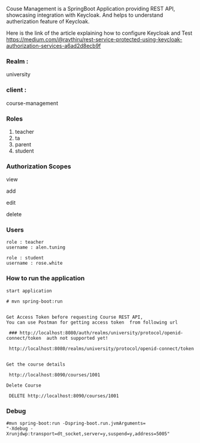 
Couse Management is a SpringBoot Application providing REST API, showcasing integration with Keycloak.  And helps to understand autherization feature of Keycloak.  

Here is the link of the article explaining how to configure Keycloak and Test 
https://medium.com/@ravthiru/rest-service-protected-using-keycloak-authorization-services-a6ad2d8ecb9f

### Realm : 
university

### client : 
course-management

### Roles 

1. teacher
2. ta
3. parent
4. student

### Authorization Scopes
 
 view  
 
 add  
 
 edit  
 
 delete  
 


### Users 


    role : teacher  
    username : alen.tuning

    role : student  
    username : rose.white


### How to run the application

	
	start application
	
	# mvn spring-boot:run
	
	
	Get Access Token before requesting Course REST API, 
	You can use Postman for getting access token  from following url
	
	 ### http://localhost:8080/auth/realms/university/protocol/openid-connect/token  auth not supported yet!
	 
	 http://localhost:8080/realms/university/protocol/openid-connect/token
	
	
	Get the course details  
	
	 http://localhost:8090/courses/1001  
	
	Delete Course   
	
	 DELETE http://localhost:8090/courses/1001  
	

### Debug
    #mvn spring-boot:run -Dspring-boot.run.jvmArguments=
    "-Xdebug -Xrunjdwp:transport=dt_socket,server=y,suspend=y,address=5005"   
 
    
